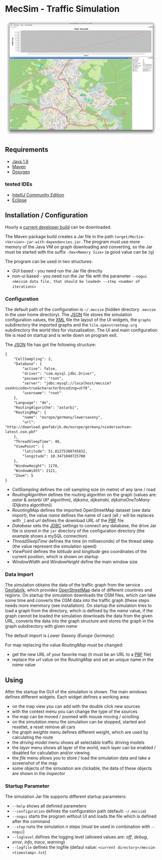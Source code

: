 # MecSim - Traffic Simulation

![Screenshot](screen.png)

## Requirements

* [Java 1.8](http://www.java.com)
* [Maven](http://maven.apache.org/)
* [Doxygen](http://www.doxygen.org/)

### tested IDEs

* [IntelliJ Community Edition](http://www.jetbrains.com/idea/)
* [Eclipse](http://www.eclipse.org/)



## Installation / Configuration

Hourly a [current developer build](https://mecdev.rz-housing.tu-clausthal.de/jenkins/job/MecSim/) can be downloaded.

The Maven package build creates a Jar file in the path ```target/MecSim-<Version>-jar-with-dependencies.jar```. The
program must use more memory of the Java VM on graph downloading and converting, so the Jar must be started with the
suffix ```-Xmx<Memory Size>``` (a good value can be ```2g```)

The program can be used in two structures:

 * GUI based - you need run the Jar file directly
 * non-ui based - you need run the Jar file with the parameter ```--nogui <mecsim data file, that should be loaded> --step <number of iterations>```

### Configuration

The default path of the configuration is ```~/.mecsim``` (hidden directory ```.mecsim``` in the user home directory).
The [JSON](http://en.wikipedia.org/wiki/JSON) file stores the simulation configuration values,
the [XML](http://en.wikipedia.org/wiki/XML) file the layout of the UI widgets, the ```graphs``` subdirectory the
imported graphs and the ```tile.openstreetmap.org``` subdirectory the world tiles for viszualisation. The UI and main
configuration file is read on startup and is write down on program exit.

The [JSON](http://en.wikipedia.org/wiki/JSON) file has got the following structure:


    {
        "CellSampling": 2,
        "Database": {
            "active": false,
            "driver": "com.mysql.jdbc.Driver",
            "password": "root",
            "server": "jdbc:mysql://localhost/mecsim?useUnicode=true&characterEncoding=utf8",
            "username": "root"
        },
        "Language": "de",
        "RoutingAlgorithm": "astarbi",
        "RoutingMap": {
            "name": "europe/germany/lowersaxony",
            "url": "http://download.geofabrik.de/europe/germany/niedersachsen-latest.osm.pbf"
        },
        "ThreadSleepTime": 48,
        "ViewPoint": {
            "latitude": 51.81275388745832,
            "longitude": 10.3471040725708
        },
        "WindowHeight": 1178,
        "WindowWidth": 2121,
        "Zoom": 5
    }


* _CellSampling_ defines the cell sampling size (in metre) of any lane / road
* _RoutingAlgorithm_ defines the routing algorithm on the graph (values are: _astar_ & _astarbi_ (A* algorithm),
_dijkstra_, _dijkstrabi_, _dijkstraOneToMany_ (Dijkstra algorithm))
* _RountingMap_ defines the imported OpenStreetMap dataset (see data import), the value _name_ defines the name of
card (all ```/``` will be replaces with ```_```) and _url_ defines the download URL of the
[PBF](http://wiki.openstreetmap.org/wiki/PBF_Format) file
* _Database_ sets the [JDBC](http://en.wikipedia.org/wiki/Java_Database_Connectivity) settings to connect any database,
the drive Jar file is stored in the ```jar``` directory of the configuration directory (the example shows a mySQL connection)
* _ThreadSleepTime_ defines the time (in milliseconds) of the thread sleep (the value represent the simulation speed)
* _ViewPoint_ defines the _latitude_ and _longitude_ geo coordinates of the current position, which is shown on startup
* _WindowWidth_ and _WindowHeight_ define the main window size

### Data Import

The simulation obtains the data of the traffic graph from the service [Geofabrik](http://download.geofabrik.de/), which
provides [OpenStreetMap](http://www.openstreetmap.de/) data of different countries and regions. On startup the
simulation downloads the OSM files, which can take some time and converts the OSM data into the traffic graph (these
steps needs more memmory (see installation). On startup the simulation tries to load a graph from the directory,
which is defined by the _name_ value, if the graph cannot be loaded the simulation downloads the data from the given
URL, converts the data into the graph structure and stores the graph in the graph subdirectory with given _name_

The default import is _Lower Saxony (Europe Germany)_.

For map replacing the value _RoutingMap_ must be changed:

* get the new URL of your favorite map (it must be an URL to a [PBF](http://wiki.openstreetmap.org/wiki/PBF_Format) file)
* replace the _url_ value on the _RoutingMap_ and set an unique name in the _name_ value



## Using

After the startup the GUI of the simulation is shown. The main windows defines different widgets. Each widget defines a
working area:

* on the map view you can add with the double click new sources
* with the context menu you can change the type of the sources
* the map can be moved / zoomed with mouse moving / scrolling
* on the _simulation_ menu the simulation can be stopped, started and resettet, a reset remove all cars
* the _graph weights_ menu defines different weight, which are used by calculating the route
* the _driving model_ menu shows all selectable traffic driving models
* the _layer_ menu shows all layer of the world, each layer can be enabled / disabled for calculation and/or viewing
* the _file_ menu allows you to store / load the simulation data and take a screenshot of the map
* some objects of the simulation are clickable, the data of these objects are shown in the _inspector_

### Startup Parameter

The simulation Jar file supports different startup parameters:

* ```--help``` shows all definied parameters
* ```--configuration``` defines the configuration path (default: ```~/.mecsim```)
* ```--nogui``` starts the program without UI and loads the file which is defined after the command
* ```--step``` runs the simulation _n_ steps (must be used in combination with ```--nogui```)
* ```--loglevel``` defines the logging level (allowed values are: _off_, _debug_, _error_, _info_, _trace_, _warning_)
* ```--logfile``` defines the logfile (defaul value: ```<current directory>/mecsim-<timestamp>.txt```)
